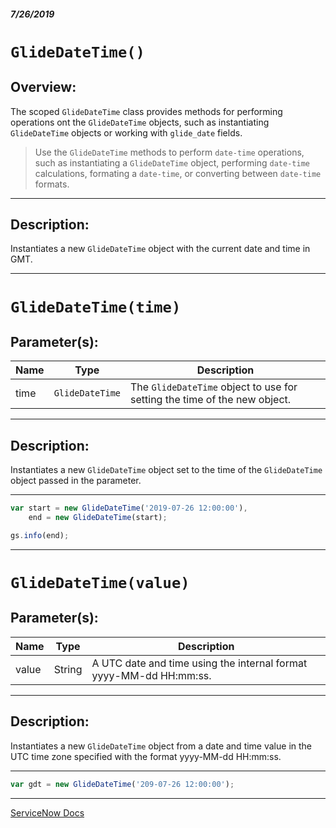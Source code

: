 ##### 7/26/2019
# `GlideDateTime()`
## Overview:
The scoped `GlideDateTime` class provides methods for performing operations ont the `GlideDateTime` objects, such as instantiating `GlideDateTime` objects or working with `glide_date` fields.  

  >Use the `GlideDateTime` methods to perform `date-time` operations, such as instantiating a `GlideDateTime` object, performing `date-time` calculations, formating a `date-time`, or converting between `date-time` formats.

---

## Description:
Instantiates a new `GlideDateTime` object with the current date and time in GMT.

---

# `GlideDateTime(time)`

## Parameter(s):
| Name | Type | Description |
|---|---|---|
| time | `GlideDateTime` | The `GlideDateTime` object to use for setting the time of the new object. |

---

## Description:
Instantiates a new `GlideDateTime` object set to the time of the `GlideDateTime` object passed in the parameter.

---

```js
var start = new GlideDateTime('2019-07-26 12:00:00'),
    end = new GlideDateTime(start);

gs.info(end);
```

---

# `GlideDateTime(value)`

## Parameter(s):
| Name | Type | Description |
|---|---|---|
| value | String | A UTC date and time using the internal format yyyy-MM-dd HH:mm:ss. |

---

## Description:
Instantiates a new `GlideDateTime` object from a date and time value in the UTC time zone specified with the format yyyy-MM-dd HH:mm:ss.

---

```js
var gdt = new GlideDateTime('209-07-26 12:00:00');
```

---

[ServiceNow Docs](https://developer.servicenow.com/app.do#!/api_doc?v=madrid&id=r_ScopedGlideDateTimeGlideDateTime)